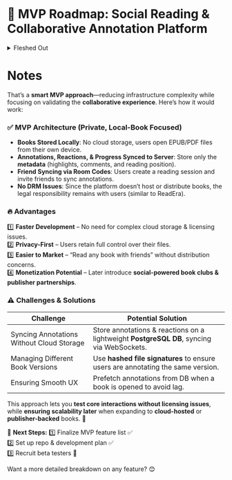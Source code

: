 # 📌 MVP Roadmap: Social Reading & Collaborative Annotation Platform

<details>
  <summary>Fleshed Out</summary>
  
  ## 🎯 **Phase 1: MVP Development (4-6 Weeks)**
  ### ✅ **Core Features**
  1️⃣ **User Authentication** (Email, Google Login)  
  2️⃣ **Upload & Read Books (EPUB, PDF)**  
  3️⃣ **Collaborative Annotation** (Highlight text, add comments)  
  4️⃣ **Friend Groups** (Invite friends to shared books)  
  5️⃣ **Basic Book Recommendations** (Based on group reading)  
  6️⃣ **Minimalist UI/UX** (Fast, clean, mobile-friendly)
  
  ### 🛠 **Tech Stack**
  **Backend:** FastAPI (Python)  
  **Frontend:** React (Next.js if SEO is important)  
  **Database:** PostgreSQL (via Supabase)  
  **Storage:** Cloud Storage (Supabase or AWS S3)  
  **Auth:** Supabase Auth (or Firebase Auth for easier setup)  
  **Deployment:** Vercel (Frontend) + Railway/Render (Backend)  
  
  ### 🔥 **Launch Goal:** Private Beta with 100-500 users
  
  ---
  
  ## 🎯 **Phase 2: Feature Expansion & Scaling (2-3 Months)**
  ### ✅ **Enhanced Features**
  1️⃣ **Live Annotations & Reactions** (Like YouTube comments on timestamps)  
  2️⃣ **Book Club Support** (Group chats, shared libraries)  
  3️⃣ **AI-Powered Book Recommendations** (Based on annotations & discussions)  
  4️⃣ **Publisher & Indie Author Partnerships** (Limited-time group licenses)  
  5️⃣ **Improved File Support** (Kindle formats, better EPUB parsing)
  
  ### 🔥 **Launch Goal:** Public Beta (5,000+ users), Initial Monetization Tests
  
  ---
  
  ## 🎯 **Phase 3: Monetization & Growth (6-12 Months)**
  ### ✅ **Monetization Strategies**
  - **Freemium Model:** Free users get limited highlights, paid users get unlimited.
  - **Book Club Subscriptions:** Monthly fee for premium club features.
  - **Publisher Deals:** Paid promotions & discounted group licenses.
  - **Affiliate Commissions:** Earn on book purchases via partner links.
  
  ### 🔥 **Launch Goal:** 50,000+ users, Positive revenue flow
  
  ---
  
  ## 📌 **Final Thoughts**
  🚀 **Speed matters.** Focus on getting the MVP live ASAP.
  💡 **User feedback** is key—iterate based on real needs.
  🛡️ **Moat = Community & Partnerships.** Build early traction & exclusivity.


</details>

# Notes
That’s a **smart MVP approach**—reducing infrastructure complexity while focusing on validating the **collaborative experience**. Here’s how it would work:  

### ✅ **MVP Architecture (Private, Local-Book Focused)**
- **Books Stored Locally**: No cloud storage, users open EPUB/PDF files from their own device.  
- **Annotations, Reactions, & Progress Synced to Server**: Store only the **metadata** (highlights, comments, and reading position).  
- **Friend Syncing via Room Codes**: Users create a reading session and invite friends to sync annotations.  
- **No DRM Issues**: Since the platform doesn’t host or distribute books, the legal responsibility remains with users (similar to ReadEra).  

### 🔥 **Advantages**  
1️⃣ **Faster Development** – No need for complex cloud storage & licensing issues.  
2️⃣ **Privacy-First** – Users retain full control over their files.  
3️⃣ **Easier to Market** – “Read any book with friends” without distribution concerns.  
4️⃣ **Monetization Potential** – Later introduce **social-powered book clubs & publisher partnerships**.  

### ⚠️ **Challenges & Solutions**
| **Challenge** | **Potential Solution** |
|--------------|-----------------------|
| Syncing Annotations Without Cloud Storage | Store annotations & reactions on a lightweight **PostgreSQL DB**, syncing via WebSockets. |
| Managing Different Book Versions | Use **hashed file signatures** to ensure users are annotating the same version. |
| Ensuring Smooth UX | Prefetch annotations from DB when a book is opened to avoid lag. |

This approach lets you **test core interactions without licensing issues**, while **ensuring scalability later** when expanding to **cloud-hosted** or **publisher-backed** books. 🚀

🎯 **Next Steps:**
1️⃣ Finalize MVP feature list ✅  
2️⃣ Set up repo & development plan ✅  
3️⃣ Recruit beta testers 🎯  

Want a more detailed breakdown on any feature? 😊

